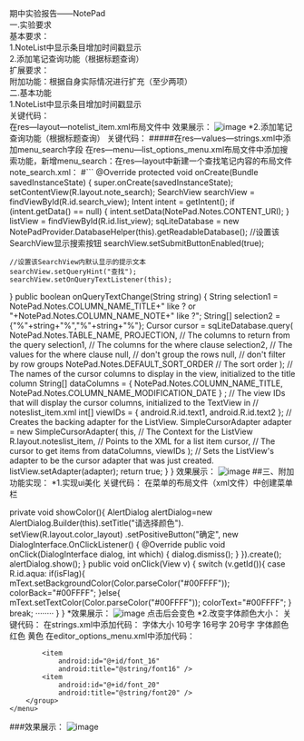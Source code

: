 期中实验报告——NotePad                                                  
一.实验要求                                                                             
基本要求：                                                                                                                                                             
1.NoteList中显示条目增加时间戳显示                                                                                                                                 
2.添加笔记查询功能（根据标题查询）                                                                                                    
扩展要求：                                                                                                                                                                                                                               
附加功能：根据自身实际情况进行扩充（至少两项）                                                                                                             
二.基本功能                                                                                                                                                                                                                                     
1.NoteList中显示条目增加时间戳显示                                                                                          
关键代码：                                                                                                                         
在res—layout—notelist_item.xml布局文件中
<TextView
    android:id="@android:id/text2"
    android:layout_width="match_parent"
    android:layout_height="wrap_content"
    android:textAppearance="?android:attr/textAppearanceLarge"
    android:gravity="center_vertical"
    android:paddingLeft="5dp"
    android:singleLine="true" />
效果展示：
![image](https://user-images.githubusercontent.com/90746476/143774249-23c5b0f6-f50d-4a8a-a385-40d5022fb139.png)
 *2.添加笔记查询功能（根据标题查询）
 关键代码：
#####在res—values—strings.xml中添加menu_search字段 在res—menu—list_options_menu.xml布局文件中添加搜索功能，新增menu_search：在res—layout中新建一个查找笔记内容的布局文件note_search.xml：
#```
@Override
protected void onCreate(Bundle savedInstanceState) {
    super.onCreate(savedInstanceState);
    setContentView(R.layout.note_search);
    SearchView searchView = findViewById(R.id.search_view);
    Intent intent = getIntent();
    if (intent.getData() == null) {
        intent.setData(NotePad.Notes.CONTENT_URI);
    }
    listView = findViewById(R.id.list_view);
    sqLiteDatabase = new NotePadProvider.DatabaseHelper(this).getReadableDatabase();
    //设置该SearchView显示搜索按钮
    searchView.setSubmitButtonEnabled(true);

    //设置该SearchView内默认显示的提示文本
    searchView.setQueryHint("查找");
    searchView.setOnQueryTextListener(this);

}
public boolean onQueryTextChange(String string) {
    String selection1 = NotePad.Notes.COLUMN_NAME_TITLE+" like ? or "+NotePad.Notes.COLUMN_NAME_NOTE+" like ?";
    String[] selection2 = {"%"+string+"%","%"+string+"%"};
    Cursor cursor = sqLiteDatabase.query(
            NotePad.Notes.TABLE_NAME,
            PROJECTION, // The columns to return from the query
            selection1, // The columns for the where clause
            selection2, // The values for the where clause
            null,          // don't group the rows
            null,          // don't filter by row groups
            NotePad.Notes.DEFAULT_SORT_ORDER // The sort order
    );
    // The names of the cursor columns to display in the view, initialized to the title column
    String[] dataColumns = {
            NotePad.Notes.COLUMN_NAME_TITLE,
            NotePad.Notes.COLUMN_NAME_MODIFICATION_DATE
    } ;
    // The view IDs that will display the cursor columns, initialized to the TextView in
    // noteslist_item.xml
    int[] viewIDs = {
            android.R.id.text1,
            android.R.id.text2
    };
    // Creates the backing adapter for the ListView.
    SimpleCursorAdapter adapter
            = new SimpleCursorAdapter(
            this,                             // The Context for the ListView
            R.layout.noteslist_item,         // Points to the XML for a list item
            cursor,                           // The cursor to get items from
            dataColumns,
            viewIDs
    );
    // Sets the ListView's adapter to be the cursor adapter that was just created.
    listView.setAdapter(adapter);
    return true;
}
}
效果展示：
![image](https://user-images.githubusercontent.com/90746476/143774543-aac50cb9-50b3-4297-b95c-81b0083e2f30.png)
##三、附加功能实现： 
 *1.实现ui美化
 关键代码：
在菜单的布局文件（xml文件）中创建菜单栏
<item
        android:title="改变颜色">
        <menu>
            <item
                android:title="改变背景颜色"
                android:id="@+id/background-color">
            </item>
            <item android:id="@+id/text-color"
                android:title="改变字体颜色">
            </item>
        </menu>
    </item>
  private void showColor(){
        AlertDialog alertDialog=new AlertDialog.Builder(this).setTitle("请选择颜色").
               setView(R.layout.color_layout)
                .setPositiveButton("确定", new DialogInterface.OnClickListener() {
                    @Override
                    public void onClick(DialogInterface dialog, int which) {
                        dialog.dismiss();
                    }
                }).create();
        alertDialog.show();
    }
 public void onClick(View v) {
        switch (v.getId()){
            case R.id.aqua:
                if(isFlag){
                    mText.setBackgroundColor(Color.parseColor("#00FFFF"));
                    colorBack="#00FFFF";
                }else{
                    mText.setTextColor(Color.parseColor("#00FFFF"));
                    colorText="#00FFFF";
                }
                break;
                ········
        }
    }
 *效果展示：
 ![image](https://user-images.githubusercontent.com/90746476/143774747-012b13eb-4c5e-4185-8339-f9f554dff011.png)
点击后会变色
 *2.改变字体颜色大小：
 关键代码：
在strings.xml中添加代码： 字体大小 10号字 16号字 20号字 字体颜色 红色 黄色 在editor_options_menu.xml中添加代码：

            <item
                android:id="@+id/font_16"
                android:title="@string/font16" />
            <item
                android:id="@+id/font_20"
                android:title="@string/font20" />
        </group>
    </menu>
</item>

<item
    android:title="@string/font_color"
    android:id="@+id/font_color"
    >
    <menu>
        <!--定义一组普通菜单项-->
        <group>
            <!--定义两个菜单项-->
            <item
                android:id="@+id/red_font"
                android:title="@string/red_title" />
            <item
                android:title="@string/yellow_title"
                android:id="@+id/yellow_font"/>
        </group>
    </menu>
</item>
###效果展示：
![image](https://user-images.githubusercontent.com/90746476/143775090-a7bc15be-aeff-4bfc-9be7-f91800e5a339.png)


